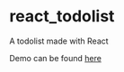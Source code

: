# react_todolist
A todolist made with React


Demo can be found [here](www.cyrmath.com/demo_projects/react_todolist/todolist.html)
